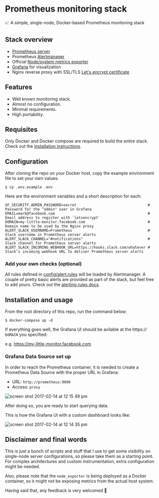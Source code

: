 # Prometheus monitoring stack

📈 A simple, single-node, Docker-based Prometheus monitoring stack

## Stack overview

- [Prometheus server](https://prometheus.io/docs/introduction/overview/)
- Prometheus [Alertmanager](https://prometheus.io/docs/alerting/alertmanager/)
- Official [Node/system metrics exporter](https://github.com/prometheus/node_exporter)
- [Grafana](http://grafana.org/) for visualization
- Nginx reverse proxy with SSL/TLS [Let's encrypt certificate](https://letsencrypt.org/)

## Features

- Well known monitoring stack.
- Almost no configuration.
- Minimal requirements.
- High portability.

## Requisites

Only Docker and Docker compose are required to build the entire stack.
Check out the [installation instructions](https://docs.docker.com/compose/install/).

## Configuration

After cloning the repo on your Docker host, copy the example environment
file to set your own values:

```
$ cp .env.example .env
```

Here are the environment variables and a short description for each:

```shell
GF_SECURITY_ADMIN_PASSWORD=secret                                 # Password for the "admin" user in Grafana
EMAIL=mark@facebook.com                                           # Email address to register with `letsencrypt`
DOMAIN=my-little-monitor.facebook.com                             # Domain name to be used by the Nginx proxy
ALERT_SLACK_USERNAME=Prometheus                                   # Slack username in Prometheus server alerts
ALERT_SLACK_CHANNEL="#notifications"                              # Slack channel for Prometheus server alerts
ALERT_SLACK_INCOMING_WEBHOOK_URL=https://hooks.slack.com/whatever # Slack's incoming webhook URL to deliver Prometheus server alerts
```

### Add your own checks (optional)

All rules defined in [config/alert.rules](config/alert.rules) will be
loaded by Alertmanager. A couple of pretty basic alerts are provided
as part of the stack, but feel free to add yours. Check out the
[alerting rules docs](https://prometheus.io/docs/alerting/rules/).


## Installation and usage

From the root directory of this repo, run the command below:

```shell
$ docker-compose up -d
```

If everything goes well, the Grafana UI should be avilable at the
https:// `DOMAIN` you specified:

e.g. https://my-little-monitor.facebook.com

### Grafana Data Source set up

In order to reach the Prometheus container, it is needed to create a
Prometheus Data Source with the proper URL in Grafana:

- URL: `http://prometheus:9090`
- Access: `proxy`

![screen shot 2017-02-14 at 12 15 49 pm](https://cloud.githubusercontent.com/assets/126392/22927591/71a38848-f2b2-11e6-8715-543b1f96427d.jpg)

After doing so, you are ready to start querying data.

This is how the Grafana UI with a custom dashboard looks like:

![screen shot 2017-02-14 at 12 14 35 pm](https://cloud.githubusercontent.com/assets/126392/22927595/7dfabf4e-f2b2-11e6-9f88-e76d60d1a628.jpg)

## Disclaimer and final words

This is just a bunch of scripts and stuff that I use to get some
visibility on single-node server configurations, so please take them as
a starting point. For complex architectures and custom instrumentation,
extra configuration might be needed.

Also, please note that the `node_exporter` is being deployed as a Docker
container, so it might not be exposing metrics from the actual host
system.

Having said that, any feedback is very welcomed :muscle:
